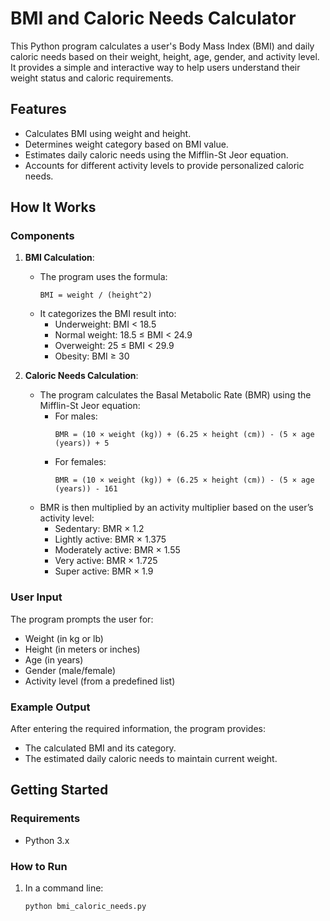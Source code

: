 # BMI and Caloric Needs Calculator

This Python program calculates a user's Body Mass Index (BMI) and daily caloric needs based on their weight, height, age, gender, and activity level. It provides a simple and interactive way to help users understand their weight status and caloric requirements.

## Features

- Calculates BMI using weight and height.
- Determines weight category based on BMI value.
- Estimates daily caloric needs using the Mifflin-St Jeor equation.
- Accounts for different activity levels to provide personalized caloric needs.

## How It Works

### Components

1. **BMI Calculation**:
   - The program uses the formula:
     ```
     BMI = weight / (height^2)
     ```
   - It categorizes the BMI result into:
     - Underweight: BMI < 18.5
     - Normal weight: 18.5 ≤ BMI < 24.9
     - Overweight: 25 ≤ BMI < 29.9
     - Obesity: BMI ≥ 30

2. **Caloric Needs Calculation**:
   - The program calculates the Basal Metabolic Rate (BMR) using the Mifflin-St Jeor equation:
     - For males:
       ```
       BMR = (10 × weight (kg)) + (6.25 × height (cm)) - (5 × age (years)) + 5
       ```
     - For females:
       ```
       BMR = (10 × weight (kg)) + (6.25 × height (cm)) - (5 × age (years)) - 161
       ```
   - BMR is then multiplied by an activity multiplier based on the user’s activity level:
     - Sedentary: BMR × 1.2
     - Lightly active: BMR × 1.375
     - Moderately active: BMR × 1.55
     - Very active: BMR × 1.725
     - Super active: BMR × 1.9

### User Input

The program prompts the user for:
- Weight (in kg or lb)
- Height (in meters or inches)
- Age (in years)
- Gender (male/female)
- Activity level (from a predefined list)

### Example Output

After entering the required information, the program provides:
- The calculated BMI and its category.
- The estimated daily caloric needs to maintain current weight.

## Getting Started

### Requirements

- Python 3.x

### How to Run

1. In a command line:
   ```bash
   python bmi_caloric_needs.py